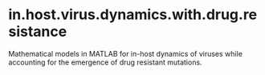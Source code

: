 # in.host.virus.dynamics.with.drug.resistance
Mathematical models in MATLAB for in-host dynamics of viruses while accounting for the emergence of drug resistant mutations.
